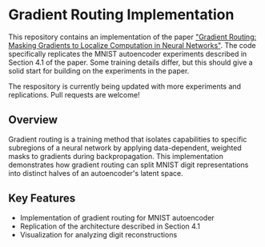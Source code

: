 # Gradient Routing Implementation

This repository contains an implementation of the paper ["Gradient Routing: Masking Gradients to Localize Computation in Neural Networks"](https://arxiv.org/abs/2410.04332). The code specifically replicates the MNIST autoencoder experiments described in Section 4.1 of the paper. Some training details differ, but this should give a solid start for building on the experiments in the paper.

The respository is currently being updated with more experiments and replications. Pull requests are welcome!

## Overview

Gradient routing is a training method that isolates capabilities to specific subregions of a neural network by applying data-dependent, weighted masks to gradients during backpropagation. This implementation demonstrates how gradient routing can split MNIST digit representations into distinct halves of an autoencoder's latent space.

## Key Features

- Implementation of gradient routing for MNIST autoencoder
- Replication of the architecture described in Section 4.1
- Visualization for analyzing digit reconstructions
